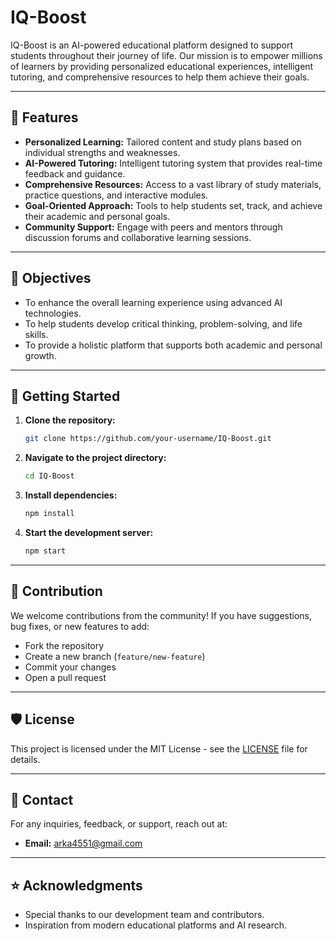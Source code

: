 
# IQ-Boost

IQ-Boost is an AI-powered educational platform designed to support students throughout their journey of life. Our mission is to empower millions of learners by providing personalized educational experiences, intelligent tutoring, and comprehensive resources to help them achieve their goals.

---

## 🚀 Features

- **Personalized Learning:** Tailored content and study plans based on individual strengths and weaknesses.
- **AI-Powered Tutoring:** Intelligent tutoring system that provides real-time feedback and guidance.
- **Comprehensive Resources:** Access to a vast library of study materials, practice questions, and interactive modules.
- **Goal-Oriented Approach:** Tools to help students set, track, and achieve their academic and personal goals.
- **Community Support:** Engage with peers and mentors through discussion forums and collaborative learning sessions.

---

## 🎯 Objectives

- To enhance the overall learning experience using advanced AI technologies.
- To help students develop critical thinking, problem-solving, and life skills.
- To provide a holistic platform that supports both academic and personal growth.

---

## 🚀 Getting Started

1. **Clone the repository:**
    ```sh
    git clone https://github.com/your-username/IQ-Boost.git
    ```
2. **Navigate to the project directory:**
    ```sh
    cd IQ-Boost
    ```
3. **Install dependencies:**
    ```sh
    npm install
    ```
4. **Start the development server:**
    ```sh
    npm start
    ```

---

## 🤝 Contribution

We welcome contributions from the community! If you have suggestions, bug fixes, or new features to add:
- Fork the repository
- Create a new branch (`feature/new-feature`)
- Commit your changes
- Open a pull request

---

## 🛡️ License

This project is licensed under the MIT License - see the [LICENSE](LICENSE) file for details.

---

## 📧 Contact

For any inquiries, feedback, or support, reach out at:

- **Email:** arka4551@gmail.com 

---

## ⭐ Acknowledgments

- Special thanks to our development team and contributors.
- Inspiration from modern educational platforms and AI research.